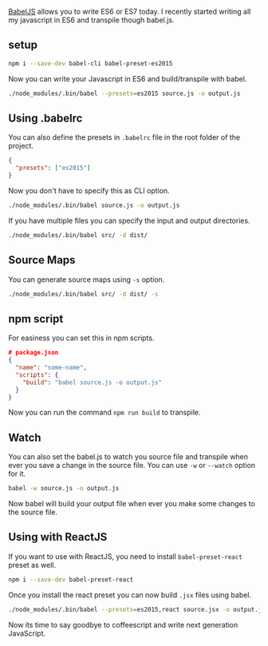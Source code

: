 <!--


---
 "BabelJS : Writing next generation JS"
excerpt: "BabelJS : Writing next generation JS"
date: 2016-01-27 00:00:00 IST
updated: 2016-01-27 00:00:00 IST
categories: javascript, babeljs
tags: javascript, babeljs
---

-->
<!DOCTYPE html>
<html>

<head>
  <title>basic-git-workflow</title>
  <meta charset="utf-8">
  <meta name="viewport" content="width=device-width, initial-scale=1.0">


  <link rel="stylesheet" href="./css/bootstrap.css">
  <link rel="stylesheet" href="./css/bootstrap.grid.css">
  <link rel="stylesheet" href="./css/bootstrap.min.css">
  <link rel="stylesheet" href="./css/bootstrap-reboot.min.css">
  <link rel="stylesheet" href="./css/bootstrap.css.map">
  <link rel="stylesheet" href="./css/blog-home.css">
  <link rel="stylesheet" href="./css/prism.css">
  <script async defer src="./css/prism.js"></script>
</head>

<body>

[BabelJS](http://babeljs.io) allows you to write ES6 or ES7 today. I recently started writing all my javascript in ES6 and transpile though babel.js.

## setup

```sh
npm i --save-dev babel-cli babel-preset-es2015
```

Now you can write your Javascript in ES6 and build/transpile with babel.

```sh
./node_modules/.bin/babel --presets=es2015 source.js -o output.js
```

## Using .babelrc

You can also define the presets in `.babelrc` file in the root folder of the project.

```json
{
  "presets": ["es2015"]
}
```

Now you don't have to specify this as CLI option.

```sh
./node_modules/.bin/babel source.js -o output.js
```

If you have multiple files you can specify the input and output directories.

```sh
./node_modules/.bin/babel src/ -d dist/
```

## Source Maps

You can generate source maps using `-s` option.

```sh
./node_modules/.bin/babel src/ -d dist/ -s
```

## npm script

For easiness you can set this in npm scripts.

```json
# package.json
{
  "name": "some-name",
  "scripts": {
    "build": "babel source.js -o output.js"
  }
}
```

Now you can run the command `npm run build` to transpile.

## Watch

You can also set the babel.js to watch you source file and transpile when ever you save a change in the source file. You can use `-w` or `--watch` option for it.

```sh
babel -w source.js -o output.js
```

Now babel will build your output file when ever you make some changes to the source file.

## Using with ReactJS

If you want to use with ReactJS, you need to install `babel-preset-react` preset as well.

```sh
npm i --save-dev babel-preset-react
```

Once you install the react preset you can now build `.jsx` files using babel.

```sh
./node_modules/.bin/babel --presets=es2015,react source.jsx -o output.js
```

Now its time to say goodbye to coffeescript and write next generation JavaScript.

